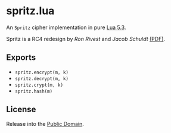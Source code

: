 spritz.lua
==========
An `Spritz` cipher implementation in pure [Lua 5.3](https://www.lua.org).

Spritz is a RC4 redesign by *Ron Rivest* and *Jacob Schuldt*
[(PDF)](https://people.csail.mit.edu/rivest/pubs/RS14.pdf).

Exports
-------
* `spritz.encrypt(m, k)`
* `spritz.decrypt(m, k)`
* `spritz.crypt(m, k)`
* `spritz.hash(m)`

License
-------
Release into the [Public Domain](LICENSE).
